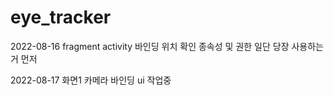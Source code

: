 # eye_tracker

2022-08-16
fragment activity 바인딩 위치 확인
종속성 및 권한 일단 당장 사용하는거 먼저

2022-08-17
화면1 카메라 바인딩
ui 작업중